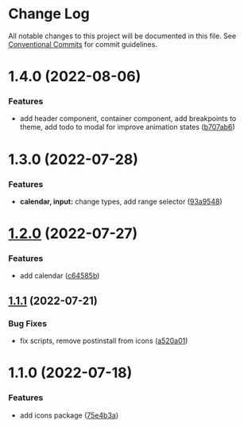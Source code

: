 # Change Log

All notable changes to this project will be documented in this file.
See [Conventional Commits](https://conventionalcommits.org) for commit guidelines.

# 1.4.0 (2022-08-06)


### Features

* add header component, container component, add breakpoints to theme, add todo to modal for improve animation states ([b707ab6](https://github.com/SergeyBondar93/liba/commit/b707ab6256a71928d7b1894dcc28e616117a44cb))





# 1.3.0 (2022-07-28)


### Features

* **calendar, input:** change types, add range selector ([93a9548](https://github.com/SergeyBondar93/liba/commit/93a9548368acbdc58f637f63fb513acacb8d9141))





# [1.2.0](https://github.com/SergeyBondar93/liba/compare/@cheaaa/icons@1.1.1...@cheaaa/icons@1.2.0) (2022-07-27)


### Features

* add calendar ([c64585b](https://github.com/SergeyBondar93/liba/commit/c64585b9830f97068c3331613dcdf2be2d43cdf3))





## [1.1.1](https://github.com/SergeyBondar93/liba/compare/@cheaaa/icons@1.1.0...@cheaaa/icons@1.1.1) (2022-07-21)


### Bug Fixes

* fix scripts, remove postinstall from icons ([a520a01](https://github.com/SergeyBondar93/liba/commit/a520a015edbf82a5191b6deca8388ac695189656))





# 1.1.0 (2022-07-18)


### Features

* add icons package ([75e4b3a](https://github.com/SergeyBondar93/liba/commit/75e4b3aa9f102631f1470e92b68a7d19f1a0bf17))
